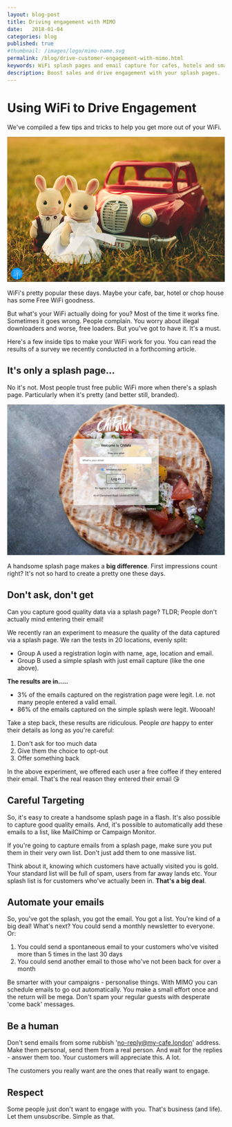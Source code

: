 ```yaml
---
layout: blog-post
title: Driving engagement with MIMO
date:   2018-01-04
categories: blog
published: true
#thumbnail: /images/logo/mimo-name.svg
permalink: /blog/drive-customer-engagement-with-mimo.html
keywords: WiFi splash pages and email capture for cafes, hotels and small businesses. Meraki splash page. Ruckus splash. UniFi splash. Ubiquiti splash
description: Boost sales and drive engagement with your splash pages.
---
```

# Using WiFi to Drive Engagement

We've compiled a few tips and tricks to help you get more out of your WiFi.

![Drive Engagement](/images/posts/engagement-1.jpg)

WiFi's pretty popular these days. Maybe your cafe, bar, hotel or chop house has some Free WiFi goodness.

But what's your WiFi actually doing for you? Most of the time it works fine. Sometimes it goes wrong. People complain. You worry about illegal downloaders and worse, free loaders. But you've got to have it. It's a must.

Here's a few inside tips to make your WiFi work for you. You can read the results of a survey we recently conducted in a forthcoming article.

## It's only a splash page...

No it's not. Most people trust free public WiFi more when there's a splash page. Particularly when it's pretty (and better still, branded).

![Image of Cafe Splash Page](/images/posts/branded-splash-1.png)

A handsome splash page makes a **big difference**. First impressions count right? It's not so hard to create a pretty one these days.

## Don't ask, don't get

Can you capture good quality data via a splash page? TLDR; People don't actually mind entering their email!

We recently ran an experiment to measure the quality of the data captured via a splash page. We ran the tests in 20 locations, evenly split:

- Group A used a registration login with name, age, location and email.
- Group B used a simple splash with just email capture (like the one above).

**The results are in.....**

- 3% of the emails captured on the registration page were legit. I.e. not many people entered a valid email.
- 86% of the emails captured on the simple splash were legit. Woooah!

Take a step back, these results are ridiculous. People *are* happy to enter their details as long as you're careful:

1. Don't ask for too much data
2. Give them the choice to opt-out
3. Offer something back

In the above experiment, we offered each user a free coffee if they entered their email. That's the real reason they entered their email 😘

## Careful Targeting

So, it's easy to create a handsome splash page in a flash. It's also possible to capture good quality emails. And, it's possible to automatically add these emails to a list, like MailChimp or Campaign Monitor.

If you're going to capture emails from a splash page, make sure you put them in their very own list. Don't just add them to one massive list.

Think about it, knowing which customers have actually visited you is gold. Your standard list will be full of spam, users from far away lands etc. Your splash list is for customers who've actually been in. **That's a big deal**.

## Automate your emails

So, you've got the splash, you got the email. You got a list. You're kind of a big deal! What's next? You could send a monthly newsletter to everyone. Or:

1. You could send a spontaneous email to your customers who've visited more than 5 times in the last 30 days
2. You could send another email to those who've not been back for over a month

Be smarter with your campaigns - personalise things. With MIMO you can schedule emails to go out automatically. You make a small effort once and the return will be mega. Don't spam your regular guests with desperate 'come back' messages.

## Be a human

Don't send emails from some rubbish 'no-reply@my-cafe.london' address. Make them personal, send them from a real person. And wait for the replies - answer them too. Your customers will appreciate this. A lot.

The customers you really want are the ones that really want to engage.

## Respect

Some people just don't want to engage with you. That's business (and life). Let them unsubscribe. Simple as that.
